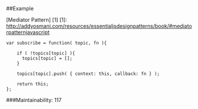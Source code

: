 ##Example

[Mediator Pattern] [1]
[1]: http://addyosmani.com/resources/essentialjsdesignpatterns/book/#mediatorpatternjavascript

    var subscribe = function( topic, fn ){

        if ( !topics[topic] ){ 
          topics[topic] = [];
        }

        topics[topic].push( { context: this, callback: fn } );

        return this;
    };

###Maintainability: 117

